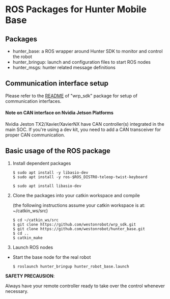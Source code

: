 # ROS Packages for Hunter Mobile Base

## Packages

* hunter_base: a ROS wrapper around Hunter SDK to monitor and control the robot
* hunter_bringup: launch and configuration files to start ROS nodes 
* hunter_msgs: hunter related message definitions

## Communication interface setup

Please refer to the [README](https://github.com/westonrobot/wrp_sdk#hardware-interface) of "wrp_sdk" package for setup of communication interfaces.

#### Note on CAN interface on Nvidia Jetson Platforms

Nvidia Jeston TX2/Xavier/XavierNX have CAN controller(s) integrated in the main SOC. If you're using a dev kit, you need to add a CAN transceiver for proper CAN communication. 

## Basic usage of the ROS package

1. Install dependent packages

    ```
    $ sudo apt install -y libasio-dev
    $ sudo apt install -y ros-$ROS_DISTRO-teleop-twist-keyboard
    ```
    ```
    $ sudo apt install libasio-dev
    ```
    
2. Clone the packages into your catkin workspace and compile

    (the following instructions assume your catkin workspace is at: ~/catkin_ws/src)

    ```
    $ cd ~/catkin_ws/src
    $ git clone https://github.com/westonrobot/wrp_sdk.git
    $ git clone https://github.com/westonrobot/hunter_base.git
    $ cd ..
    $ catkin_make
    ```

3. Launch ROS nodes
 
* Start the base node for the real robot

    ```
    $ roslaunch hunter_bringup hunter_robot_base.launch
    ```
    
**SAFETY PRECAUSION**: 

Always have your remote controller ready to take over the control whenever necessary. 
